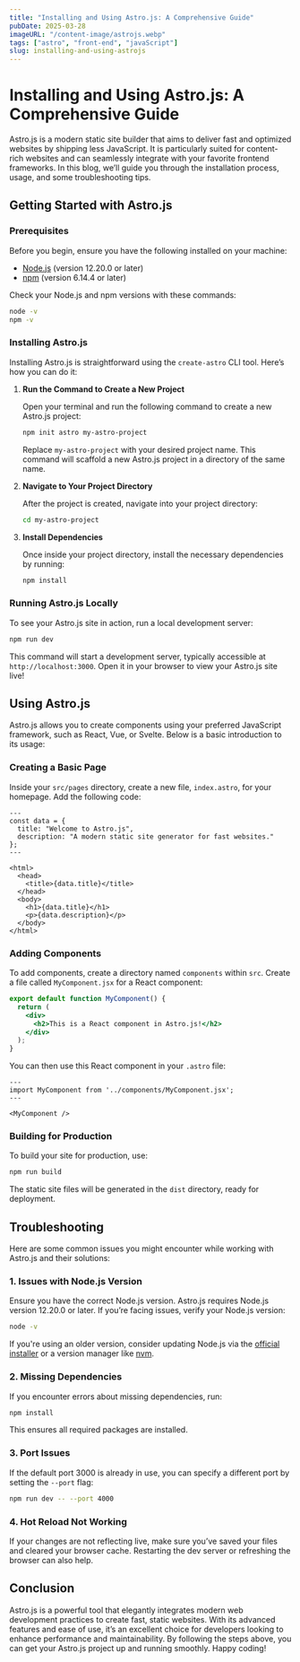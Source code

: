 ```yaml
---
title: "Installing and Using Astro.js: A Comprehensive Guide"
pubDate: 2025-03-28
imageURL: "/content-image/astrojs.webp"
tags: ["astro", "front-end", "javaScript"]
slug: installing-and-using-astrojs
---
```


# Installing and Using Astro.js: A Comprehensive Guide

Astro.js is a modern static site builder that aims to deliver fast and optimized websites by shipping less JavaScript. It is particularly suited for content-rich websites and can seamlessly integrate with your favorite frontend frameworks. In this blog, we’ll guide you through the installation process, usage, and some troubleshooting tips.

## Getting Started with Astro.js

### Prerequisites

Before you begin, ensure you have the following installed on your machine:

- [Node.js](https://nodejs.org/) (version 12.20.0 or later)
- [npm](https://www.npmjs.com/) (version 6.14.4 or later)

Check your Node.js and npm versions with these commands:

```bash
node -v
npm -v
```

### Installing Astro.js

Installing Astro.js is straightforward using the `create-astro` CLI tool. Here’s how you can do it:

1. **Run the Command to Create a New Project**

   Open your terminal and run the following command to create a new Astro.js project:

   ```bash
   npm init astro my-astro-project
   ```

   Replace `my-astro-project` with your desired project name. This command will scaffold a new Astro.js project in a directory of the same name.

2. **Navigate to Your Project Directory**

   After the project is created, navigate into your project directory:

   ```bash
   cd my-astro-project
   ```

3. **Install Dependencies**

   Once inside your project directory, install the necessary dependencies by running:

   ```bash
   npm install
   ```

### Running Astro.js Locally

To see your Astro.js site in action, run a local development server:

```bash
npm run dev
```

This command will start a development server, typically accessible at `http://localhost:3000`. Open it in your browser to view your Astro.js site live!

## Using Astro.js

Astro.js allows you to create components using your preferred JavaScript framework, such as React, Vue, or Svelte. Below is a basic introduction to its usage:

### Creating a Basic Page

Inside your `src/pages` directory, create a new file, `index.astro`, for your homepage. Add the following code:

```astro
---
const data = {
  title: "Welcome to Astro.js",
  description: "A modern static site generator for fast websites."
};
---

<html>
  <head>
    <title>{data.title}</title>
  </head>
  <body>
    <h1>{data.title}</h1>
    <p>{data.description}</p>
  </body>
</html>
```

### Adding Components

To add components, create a directory named `components` within `src`. Create a file called `MyComponent.jsx` for a React component:

```jsx
export default function MyComponent() {
  return (
    <div>
      <h2>This is a React component in Astro.js!</h2>
    </div>
  );
}
```

You can then use this React component in your `.astro` file:

```astro
---
import MyComponent from '../components/MyComponent.jsx';
---

<MyComponent />
```

### Building for Production

To build your site for production, use:

```bash
npm run build
```

The static site files will be generated in the `dist` directory, ready for deployment.

## Troubleshooting

Here are some common issues you might encounter while working with Astro.js and their solutions:

### 1. Issues with Node.js Version

Ensure you have the correct Node.js version. Astro.js requires Node.js version 12.20.0 or later. If you’re facing issues, verify your Node.js version:

```bash
node -v
```

If you're using an older version, consider updating Node.js via the [official installer](https://nodejs.org/en/) or a version manager like [nvm](https://github.com/nvm-sh/nvm).

### 2. Missing Dependencies

If you encounter errors about missing dependencies, run:

```bash
npm install
```

This ensures all required packages are installed.

### 3. Port Issues

If the default port 3000 is already in use, you can specify a different port by setting the `--port` flag:

```bash
npm run dev -- --port 4000
```

### 4. Hot Reload Not Working

If your changes are not reflecting live, make sure you’ve saved your files and cleared your browser cache. Restarting the dev server or refreshing the browser can also help.

## Conclusion

Astro.js is a powerful tool that elegantly integrates modern web development practices to create fast, static websites. With its advanced features and ease of use, it’s an excellent choice for developers looking to enhance performance and maintainability. By following the steps above, you can get your Astro.js project up and running smoothly. Happy coding!
